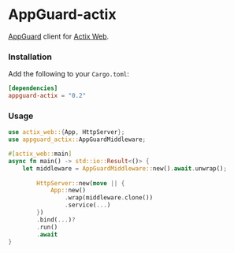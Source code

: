 # AppGuard-actix

[AppGuard](https://github.com/NullNet-ai/appguard-server) client for [Actix Web](https://github.com/actix/actix-web).

### Installation

Add the following to your `Cargo.toml`:

```toml
[dependencies]
appguard-actix = "0.2"
```

### Usage

```rust
use actix_web::{App, HttpServer};
use appguard_actix::AppGuardMiddleware;

#[actix_web::main]
async fn main() -> std::io::Result<()> {
    let middleware = AppGuardMiddleware::new().await.unwrap();
    
        HttpServer::new(move || {
            App::new()
                .wrap(middleware.clone())
                .service(...)
        })
        .bind(...)?
        .run()
        .await
}
```


